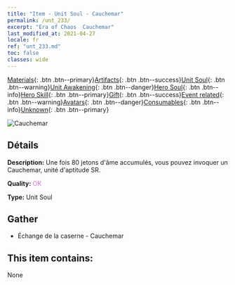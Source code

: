```yaml
---
title: "Item - Unit Soul - Cauchemar"
permalink: /unt_233/
excerpt: "Era of Chaos  Cauchemar"
last_modified_at: 2021-04-27
locale: fr
ref: "unt_233.md"
toc: false
classes: wide
---
```

 [Materials](/ItemsFR/){: .btn .btn--primary}[Artifacts](/ItemsFR/Artifacts/){: .btn .btn--success}[Unit Soul](/ItemsFR/UnitSoul/){: .btn .btn--warning}[Unit Awakening](/ItemsFR/UnitAwakening/){: .btn .btn--danger}[Hero Soul](/ItemsFR/HeroSoul/){: .btn .btn--info}[Hero Skill](/ItemsFR/HeroSkill/){: .btn .btn--primary}[Gift](/ItemsFR/Gift/){: .btn .btn--success}[Event related](/ItemsFR/Events/){: .btn .btn--warning}[Avatars](/ItemsFR/Avatars/){: .btn .btn--danger}[Consumables](/ItemsFR/Consumables/){: .btn .btn--info}[Unknown](/ItemsFR/Unknown/){: .btn .btn--primary}

 ![Cauchemar](/images/u/ti_mengyanshou.jpg)

## Détails
 **Description:** Une fois 80 jetons d'âme accumulés, vous pouvez invoquer un Cauchemar, unité d'aptitude SR.

 **Quality:** <span style="color: #DA70D6">OK</span>

 **Type:** Unit Soul

## Gather

*    Échange de la caserne - Cauchemar 

## This item contains:

  None

